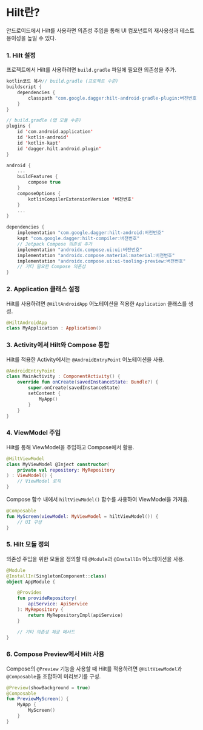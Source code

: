 # Hilt란?

안드로이드에서 Hilt를 사용하면 의존성 주입을 통해 UI 컴포넌트의 재사용성과 테스트 용이성을 높일 수 있다.&#x20;

### **1. Hilt 설정**

프로젝트에서 Hilt를 사용하려면 `build.gradle` 파일에 필요한 의존성을 추가.

```kts
kotlin코드 복사// build.gradle (프로젝트 수준)
buildscript {
    dependencies {
        classpath "com.google.dagger:hilt-android-gradle-plugin:버전번호"
    }
}

// build.gradle (앱 모듈 수준)
plugins {
    id 'com.android.application'
    id 'kotlin-android'
    id 'kotlin-kapt'
    id 'dagger.hilt.android.plugin'
}

android {
    ...
    buildFeatures {
        compose true
    }
    composeOptions {
        kotlinCompilerExtensionVersion '버전번호'
    }
    ...
}

dependencies {
    implementation "com.google.dagger:hilt-android:버전번호"
    kapt "com.google.dagger:hilt-compiler:버전번호"
    // Jetpack Compose 의존성 추가
    implementation "androidx.compose.ui:ui:버전번호"
    implementation "androidx.compose.material:material:버전번호"
    implementation "androidx.compose.ui:ui-tooling-preview:버전번호"
    // 기타 필요한 Compose 의존성
}
```

### **2. Application 클래스 설정**

Hilt를 사용하려면 `@HiltAndroidApp` 어노테이션을 적용한 `Application` 클래스를 생성.

```kotlin
@HiltAndroidApp
class MyApplication : Application()
```

### **3. Activity에서 Hilt와 Compose 통합**

Hilt를 적용한 Activity에서는 `@AndroidEntryPoint` 어노테이션을 사용.

```kotlin
@AndroidEntryPoint
class MainActivity : ComponentActivity() {
    override fun onCreate(savedInstanceState: Bundle?) {
        super.onCreate(savedInstanceState)
        setContent {
            MyApp()
        }
    }
}
```

### **4. ViewModel 주입**

Hilt를 통해 ViewModel을 주입하고 Compose에서 활용.

```kotlin
@HiltViewModel
class MyViewModel @Inject constructor(
    private val repository: MyRepository
) : ViewModel() {
    // ViewModel 로직
}
```

Compose 함수 내에서 `hiltViewModel()` 함수를 사용하여 ViewModel을 가져옴.

```kotlin
@Composable
fun MyScreen(viewModel: MyViewModel = hiltViewModel()) {
    // UI 구성
}
```

### **5. Hilt 모듈 정의**

의존성 주입을 위한 모듈을 정의할 때 `@Module`과 `@InstallIn` 어노테이션을 사용.

```kotlin
@Module
@InstallIn(SingletonComponent::class)
object AppModule {

    @Provides
    fun provideRepository(
        apiService: ApiService
    ): MyRepository {
        return MyRepositoryImpl(apiService)
    }

    // 기타 의존성 제공 메서드
}
```

### **6. Compose Preview에서 Hilt 사용**

Compose의 `@Preview` 기능을 사용할 때 Hilt를 적용하려면 `@HiltViewModel`과 `@Composable`을 조합하여 미리보기를 구성.

```kotlin
@Preview(showBackground = true)
@Composable
fun PreviewMyScreen() {
    MyApp {
        MyScreen()
    }
}
```

